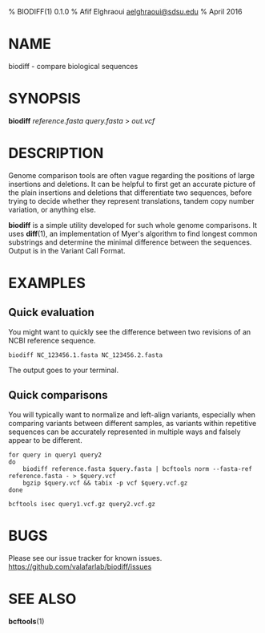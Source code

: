 % BIODIFF(1) 0.1.0
% Afif Elghraoui <aelghraoui@sdsu.edu>
% April 2016

# NAME

biodiff - compare biological sequences

# SYNOPSIS

**biodiff** *reference.fasta* *query.fasta* > *out.vcf*

# DESCRIPTION

Genome comparison tools are often vague regarding the positions of large insertions and deletions.
It can be helpful to first get an accurate picture of the plain insertions and deletions that differentiate two sequences, before trying to decide whether they represent translations, tandem copy number variation, or anything else.

**biodiff** is a simple utility developed for such whole genome comparisons.
It uses **diff**(1), an implementation of Myer's algorithm to find longest common substrings and determine the minimal difference between the sequences.
Output is in the Variant Call Format.

# EXAMPLES

## Quick evaluation
You might want to quickly see the difference between two revisions of an NCBI reference sequence.

~~~
biodiff NC_123456.1.fasta NC_123456.2.fasta
~~~

The output goes to your terminal.

## Quick comparisons
You will typically want to normalize and left-align variants, especially when comparing variants between different samples, as variants within repetitive sequences can be accurately represented in multiple ways and falsely appear to be different.

~~~
for query in query1 query2
do
	biodiff reference.fasta $query.fasta | bcftools norm --fasta-ref reference.fasta - > $query.vcf
	bgzip $query.vcf && tabix -p vcf $query.vcf.gz
done

bcftools isec query1.vcf.gz query2.vcf.gz
~~~

# BUGS

Please see our issue tracker for known issues.
https://github.com/valafarlab/biodiff/issues

# SEE ALSO

**bcftools**(1)
